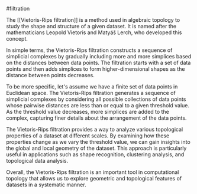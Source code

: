 #filtration

The [[Vietoris-Rips filtration]] is a method used in algebraic topology to study the shape and structure of a given dataset. It is named after the mathematicians Leopold Vietoris and Matyáš Lerch, who developed this concept.

In simple terms, the Vietoris-Rips filtration constructs a sequence of simplicial complexes by gradually including more and more simplices based on the distances between data points. The filtration starts with a set of data points and then adds simplices to form higher-dimensional shapes as the distance between points decreases.

To be more specific, let's assume we have a finite set of data points in Euclidean space. The Vietoris-Rips filtration generates a sequence of simplicial complexes by considering all possible collections of data points whose pairwise distances are less than or equal to a given threshold value. As the threshold value decreases, more simplices are added to the complex, capturing finer details about the arrangement of the data points.

The Vietoris-Rips filtration provides a way to analyze various topological properties of a dataset at different scales. By examining how these properties change as we vary the threshold value, we can gain insights into the global and local geometry of the dataset. This approach is particularly useful in applications such as shape recognition, clustering analysis, and topological data analysis.

Overall, the Vietoris-Rips filtration is an important tool in computational topology that allows us to explore geometric and topological features of datasets in a systematic manner.